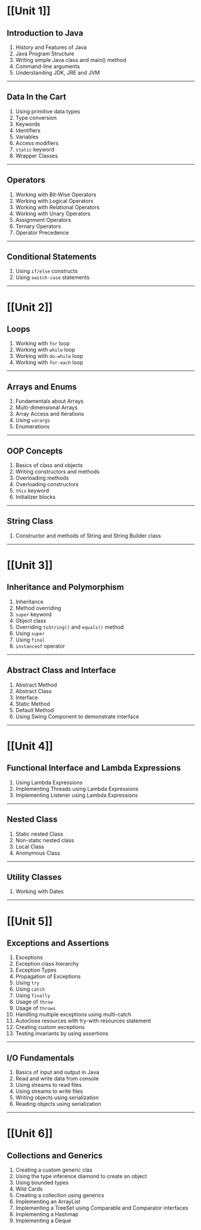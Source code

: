 # [[Unit 1]]
## Introduction to Java
1. History and Features of Java
2. Java Program Structure
3. Writing simple Java class and main() method
4. Command-line arguments
5. Understanding JDK, JRE and JVM
---
## Data In the Cart
1. Using primitive data types
2. Type conversion
3. Keywords
4. Identifiers
5. Variables
6. Access modifiers
7. `static` keyword
8. Wrapper Classes
---
## Operators
1. Working with Bit-Wise Operators
2. Working with Logical Operators
3. Working with Relational Operators
4. Working with Unary Operators
5. Assignment Operators
6. Ternary Operators
7. Operator Precedence
---
## Conditional Statements
1. Using `if/else` constructs
2. Using `switch-case` statements
---
# [[Unit 2]]
## Loops
1. Working with `for` loop
2. Working with `while` loop
3. Working with `do-while` loop
4. Working with `for-each` loop
---
## Arrays and Enums
1. Fundamentals about Arrays
2. Multi-dimensional Arrays
3. Array Access and Iterations
4. Using `varargs`
5. Enumerations
---
## OOP Concepts
1. Basics of class and objects
2. Writing constructors and methods
3. Overloading methods
4. Overloading constructors
5. `this` keyword
6. Initializer blocks
---
## String Class
1. Constructor and methods of String and String Builder class
---
# [[Unit 3]]
## Inheritance and Polymorphism
1. Inheritance
2. Method overriding
3. `super` keyword
4. Object class
5. Overriding `toString()` and `equals()` method
6. Using `super`
7. Using `final`
8. `instanceof` operator
---
## Abstract Class and Interface
1. Abstract Method
2. Abstract Class
3. Interface
4. Static Method
5. Default Method
6. Using Swing Component to demonstrate interface
---
# [[Unit 4]]
## Functional Interface and Lambda Expressions
1. Using Lambda Expressions
2. Implementing Threads using Lambda Expressions
3. Implementing Listener using Lambda Expressions
---
## Nested Class
1. Static nested Class
2. Non-static nested class
3. Local Class
4. Anonymous Class
---
## Utility Classes
1. Working with Dates
---
# [[Unit 5]]
## Exceptions and Assertions
1. Exceptions
2. Exception class hierarchy
3. Exception Types
4. Propagation of Exceptions
5. Using `try`
6. Using `catch`
7. Using `finally`
8. Usage of `throw`
9. Usage of `throws`
10. Handling multiple exceptions using multi-catch
11. Autoclose resources with try-with resources statement
12. Creating custom exceptions
13. Testing invariants by using assertions
---
## I/O Fundamentals
1. Basics of input and output in Java
2. Read and write data from console
3. Using streams to read files
4. Using streams to write files
5. Writing objects using serialization
6. Reading objects using serialization
---
# [[Unit 6]]
## Collections and Generics
1. Creating a custom generic clas
2. Using the type inference diamond to create an object
3. Using bounded types
4. Wild Cards
5. Creating a collection using generics
6. Implementing an ArrayList
7. Implementing a TreeSet using Comparable and Comparator interfaces
8. Implementing a Hashmap
9. Implementing a Deque